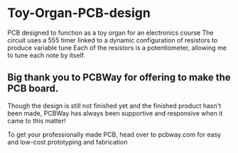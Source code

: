 # Toy-Organ-PCB-design


PCB designed to function as a toy organ for an electronics course 
The circuit uses a 555 timer linked to a dynamic configuration of resistors to produce variable tune
Each of the resistors is a potentiometer, allowing me to tune each note by itself.

## Big thank you to PCBWay for offering to make the PCB board.
Though the design is still not finished yet and the finished product hasn't been made, PCBWay has always been supportive and responsive when it came to this matter!

To get your professionally made PCB, head over to pcbway.com for easy and low-cost prototyping and fabrication
